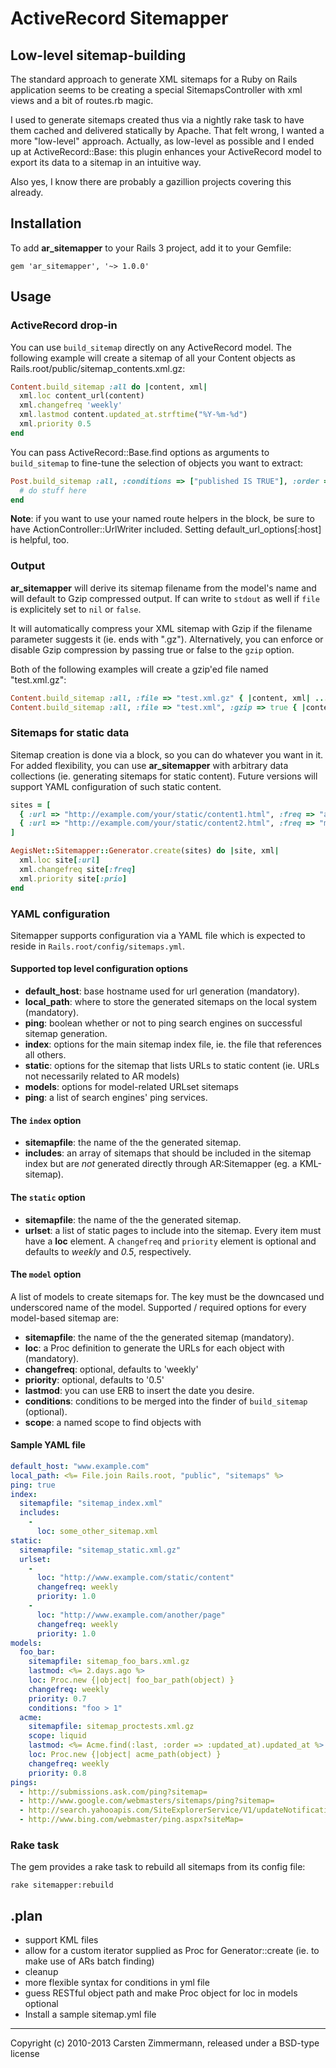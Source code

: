# ActiveRecord Sitemapper
## Low-level sitemap-building

The standard approach to generate XML sitemaps for a Ruby on Rails application
seems to be creating a special SitemapsController with xml views and a bit
of routes.rb magic.

I used to generate sitemaps created thus via a nightly rake task to have them
cached and delivered statically by Apache. That felt wrong, I wanted a more
"low-level" approach. Actually, as low-level as possible and I ended up at
ActiveRecord::Base: this plugin enhances your ActiveRecord model to export 
its data to a sitemap in an intuitive way.

Also yes, I know there are probably a gazillion projects covering this already.

## Installation

To add **ar_sitemapper** to your Rails 3 project, add it to your Gemfile:

```
gem 'ar_sitemapper', '~> 1.0.0'
```

## Usage

### ActiveRecord drop-in

You can use `build_sitemap` directly on any ActiveRecord model. The following
example will create a sitemap of all your Content objects as Rails.root/public/sitemap_contents.xml.gz:

```ruby
Content.build_sitemap :all do |content, xml|
  xml.loc content_url(content)
  xml.changefreq 'weekly'
  xml.lastmod content.updated_at.strftime("%Y-%m-%d")
  xml.priority 0.5
end
```

You can pass ActiveRecord::Base.find options as arguments to `build_sitemap`
to fine-tune the selection of objects you want to extract:

```ruby
Post.build_sitemap :all, :conditions => ["published IS TRUE"], :order => :name do |post, xml|
  # do stuff here
end
```

**Note**: if you want to use your named route helpers in the block, be sure to have
ActionController::UrlWriter included. Setting default_url_options[:host]
is helpful, too.

### Output

**ar_sitemapper** will derive its sitemap filename from the model's name and will
default to Gzip compressed output. If can write to `stdout` as well if `file`
is explicitely set to `nil` or `false`.

It will automatically compress your XML sitemap with Gzip if the filename parameter suggests it (ie. ends with ".gz"). Alternatively, you can enforce or disable Gzip compression by passing true or false to the `gzip` option.

Both of the following examples will create a gzip'ed file named "test.xml.gz":

```ruby
Content.build_sitemap :all, :file => "test.xml.gz" { |content, xml| ... }
Content.build_sitemap :all, :file => "test.xml", :gzip => true { |content, xml| ... }
```

### Sitemaps for static data

Sitemap creation is done via a block, so you can do whatever you want in it. For added flexibility, you can use **ar_sitemapper** with arbitrary data collections (ie. generating sitemaps for static content). Future versions will support YAML configuration of such static content.

```ruby
sites = [
  { :url => "http://example.com/your/static/content1.html", :freq => "always",  :prio => "1.0" },
  { :url => "http://example.com/your/static/content2.html", :freq => "monthly", :prio => "0.3" },
]

AegisNet::Sitemapper::Generator.create(sites) do |site, xml|
  xml.loc site[:url]
  xml.changefreq site[:freq]
  xml.priority site[:prio]
end
```

### YAML configuration
Sitemapper supports configuration via a YAML file which is expected to reside in `Rails.root/config/sitemaps.yml`.

#### Supported top level configuration options
* **default_host**: base hostname used for url generation (mandatory).
* **local_path**: where to store the generated sitemaps on the local system (mandatory).
* **ping**: boolean whether or not to ping search engines on successful sitemap generation.
* **index**: options for the main sitemap index file, ie. the file that references all others.
* **static**: options for the sitemap that lists URLs to static content (ie. URLs not
  necessarily related to AR models)
* **models**: options for model-related URLset sitemaps
* **ping**: a list of search engines' ping services.

#### The `index` option
* **sitemapfile**: the name of the the generated sitemap.
* **includes**: an array of sitemaps that should be included in the sitemap index but
  are _not_ generated directly through AR:Sitemapper (eg. a KML-sitemap).

#### The `static` option
* **sitemapfile**: the name of the the generated sitemap.
* **urlset**: a list of static pages to include into the sitemap. Every item must
  have a **loc** element. A `changefreq` and `priority` element is optional and defaults to _weekly_ and _0.5_, respectively.

#### The `model` option
A list of models to create sitemaps for. The key must be the downcased und
underscored name of the model. Supported / required options for every model-based
sitemap are:
* **sitemapfile**: the name of the the generated sitemap (mandatory).
* **loc**: a Proc definition to generate the URLs for each object with (mandatory).
* **changefreq**: optional, defaults to 'weekly'
* **priority**: optional, defaults to '0.5'
* **lastmod**: you can use ERB to insert the date you desire.
* **conditions**: conditions to be merged into the finder of `build_sitemap` (optional).
* **scope**: a named scope to find objects with

#### Sample YAML file

```yaml
default_host: "www.example.com"
local_path: <%= File.join Rails.root, "public", "sitemaps" %>
ping: true
index:
  sitemapfile: "sitemap_index.xml"
  includes:
    -
      loc: some_other_sitemap.xml
static:
  sitemapfile: "sitemap_static.xml.gz"
  urlset:
    -
      loc: "http://www.example.com/static/content"
      changefreq: weekly
      priority: 1.0
    -
      loc: "http://www.example.com/another/page"
      changefreq: weekly
      priority: 1.0
models:
  foo_bar:
    sitemapfile: sitemap_foo_bars.xml.gz
    lastmod: <%= 2.days.ago %>
    loc: Proc.new {|object| foo_bar_path(object) }
    changefreq: weekly
    priority: 0.7
    conditions: "foo > 1"
  acme:
    sitemapfile: sitemap_proctests.xml.gz
    scope: liquid
    lastmod: <%= Acme.find(:last, :order => :updated_at).updated_at %>
    loc: Proc.new {|object| acme_path(object) }
    changefreq: weekly
    priority: 0.8
pings:
  - http://submissions.ask.com/ping?sitemap=
  - http://www.google.com/webmasters/sitemaps/ping?sitemap=
  - http://search.yahooapis.com/SiteExplorerService/V1/updateNotification?appid=YahooDemo&url=
  - http://www.bing.com/webmaster/ping.aspx?siteMap=
```

### Rake task
The gem provides a rake task to rebuild all sitemaps from its config file:

```
rake sitemapper:rebuild
```

## .plan
* support KML files
* allow for a custom iterator supplied as Proc for Generator::create (ie. to make use of ARs batch finding)
* cleanup
* more flexible syntax for conditions in yml file
* guess RESTful object path and make Proc object for loc in models optional
* Install a sample sitemap.yml file

---

Copyright (c) 2010-2013 Carsten Zimmermann, released under a BSD-type license

